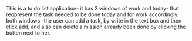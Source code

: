 This is a to do list application-
it has 2 windows of work and today-
that reopresent the task needed to be done today
and for work accordingly.
both windows -the user can add a task,
by write in the text box and then click add,
and also can delete a mission already been done by clicking the button next to her.

